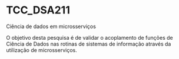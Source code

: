 # TCC_DSA211
Ciência de dados em microsserviços

O objetivo desta pesquisa é de validar o acoplamento de funções de Ciência de Dados nas rotinas de sistemas de informação através da utilização de microsserviços.
